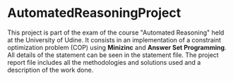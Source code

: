 # AutomatedReasoningProject
This project is part of the exam of the course "Automated Reasoning" held at the University of Udine. It consists in an implementation of a constraint optimization problem (COP) using **Minizinc** and **Answer Set Programming**.
All details of the statement can be seen in the statement file.
The project report file includes all the methodologies and solutions used and a description of the work done.
